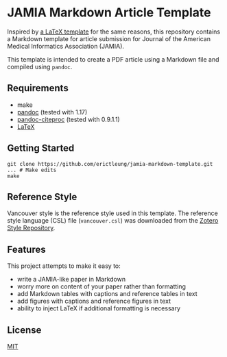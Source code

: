 # JAMIA Markdown Article Template

Inspired by [a LaTeX template][amia] for the same reasons, this repository
contains a Markdown template for article submission for Journal of the American
Medical Informatics Association (JAMIA).

This template is intended to create a PDF article using a Markdown file and
compiled using `pandoc`.

[amia]: https://github.com/emir-munoz/amia-paper-template


## Requirements

- make
- [pandoc][pandoc] (tested with 1.17)
- [pandoc-citeproc][citeproc] (tested with 0.9.1.1)
- [LaTeX][latex]

[pandoc]: pandoc.org
[citeproc]: http://hackage.haskell.org/package/pandoc-citeproc
[latex]: http://www.latex-project.org/


## Getting Started

```shell
git clone https://github.com/erictleung/jamia-markdown-template.git
... # Make edits
make
```


## Reference Style

Vancouver style is the reference style used in this template. The reference
style language (CSL) file (`vancouver.csl`) was downloaded from the [Zotero Style
Repository][zotero].

[zotero]: https://www.zotero.org/styles?q=vancouver


## Features

This project attempts to make it easy to:

- write a JAMIA-like paper in Markdown
- worry more on content of your paper rather than formatting
- add Markdown tables with captions and reference tables in text
- add figures with captions and reference figures in text
- ability to inject LaTeX if additional formatting is necessary


## License

[MIT](LICENSE)
